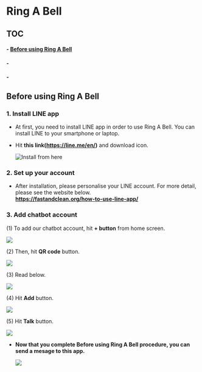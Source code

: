 # Ring A Bell  
## TOC
#### - [Before using Ring A Bell](https://github.com/Mandryl/Ring-A-Bell#before-using-ring-a-bell)  
#### - []()  
#### - []()  

## Before using Ring A Bell  
### 1. Install LINE app  
- At first, you need to install LINE app in order to use Ring A Bell. You can install LINE to your smartphone or laptop.  
- Hit **this link(https://line.me/en/)** and download icon.  

  ![Install from here](https://github.com/Mandryl/HackAPAC/blob/main/images/%E3%82%B9%E3%82%AF%E3%83%AA%E3%83%BC%E3%83%B3%E3%82%B7%E3%83%A7%E3%83%83%E3%83%88%202021-11-15%20195123.png)

### 2. Set up your account  
- After installation, please personalise your LINE account. For more detail, please see the website below.  
  **https://fastandclean.org/how-to-use-line-app/**  

### 3. Add chatbot account  
(1) To add our chatbot account, hit **+ button** from home screen.  
  
  ![](https://github.com/Mandryl/HackAPAC/blob/main/images/%E3%82%B9%E3%82%AF%E3%83%AA%E3%83%BC%E3%83%B3%E3%82%B7%E3%83%A7%E3%83%83%E3%83%88%202021-11-15%20201657.png)  

(2) Then, hit **QR code** button.  
  
  ![](https://github.com/Mandryl/HackAPAC/blob/main/images/%E3%82%B9%E3%82%AF%E3%83%AA%E3%83%BC%E3%83%B3%E3%82%B7%E3%83%A7%E3%83%83%E3%83%88%202021-11-15%20202354.png)  

(3) Read below.  
  
  ![](https://github.com/Mandryl/HackAPAC/blob/main/images/%E3%82%B9%E3%82%AF%E3%83%AA%E3%83%BC%E3%83%B3%E3%82%B7%E3%83%A7%E3%83%83%E3%83%88%202021-11-15%20203454.png)  
  
(4) Hit **Add** button.  
  
  ![](https://github.com/Mandryl/HackAPAC/blob/main/images/%E3%82%B9%E3%82%AF%E3%83%AA%E3%83%BC%E3%83%B3%E3%82%B7%E3%83%A7%E3%83%83%E3%83%88%202021-11-15%20204750.png)  
  
(5) Hit **Talk** button.  
  
  ![](https://github.com/Mandryl/HackAPAC/blob/main/images/%E3%82%B9%E3%82%AF%E3%83%AA%E3%83%BC%E3%83%B3%E3%82%B7%E3%83%A7%E3%83%83%E3%83%88%202021-11-15%20204918.png)  
  
- **Now that you complete Before using Ring A Bell procedure, you can send a mesage to this app.**  
  
  ![](https://github.com/Mandryl/HackAPAC/blob/main/images/%E3%82%B9%E3%82%AF%E3%83%AA%E3%83%BC%E3%83%B3%E3%82%B7%E3%83%A7%E3%83%83%E3%83%88%202021-11-15%20205136.png)  
